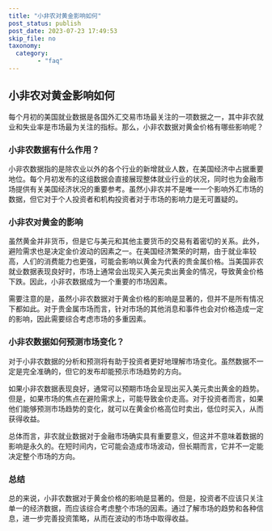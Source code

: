```yaml
---
title: "小非农对黄金影响如何"
post_status: publish
post_date: 2023-07-23 17:49:53
skip_file: no
taxonomy:
  category:
        - "faq"
---
```


## 小非农对黄金影响如何

每个月初的美国就业数据是各国外汇交易市场最关注的一项数据之一，其中非农就业和失业率是市场最为关注的指标。那么，小非农数据对黄金价格有哪些影响呢？

### 小非农数据有什么作用？

小非农数据指的是除农业以外的各个行业的新增就业人数，在美国经济中占据重要地位。每个月初发布的这组数据会直接展现整体就业行业的状况，同时也为金融市场提供有关美国经济状况的重要参考。虽然小非农并不是唯一一个影响外汇市场的数据，但它对于个人投资者和机构投资者对于市场的影响力是无可置疑的。

### 小非农对黄金的影响

虽然黄金并非货币，但是它与美元和其他主要货币的交易有着密切的关系。此外，避险需求也是决定金价波动的因素之一。在美国经济繁荣的时期，由于就业率较高，人们的消费能力也更强，可能会影响以黄金为代表的贵金属价格。当美国非农就业数据表现良好时，市场上通常会出现买入美元卖出黄金的情况，导致黄金价格下跌。因此，小非农数据成为一个重要的市场因素。

需要注意的是，虽然小非农数据对于黄金价格的影响是显著的，但并不是所有情况下都如此。对于贵金属市场而言，针对市场的其他消息和事件也会对价格造成一定的影响，因此需要综合考虑市场的多重因素。

### 小非农数据如何预测市场变化？

对于小非农数据的分析和预测将有助于投资者更好地理解市场变化。虽然数据不一定是完全准确的，但它的发布却能预示市场趋势的方向。

如果小非农数据表现良好，通常可以预期市场会呈现出买入美元卖出黄金的趋势。但是，如果市场的焦点在避险需求上，可能导致金价走高。对于投资者而言，如果他们能够预测市场趋势的变化，就可以在黄金价格高位时卖出，低位时买入，从而获得收益。

总体而言，非农就业数据对于金融市场确实具有重要意义，但这并不意味着数据的影响是永久的。在短时间内，它可能会造成市场波动，但长期而言，它并不一定能决定整个市场的方向。

### 总结

总的来说，小非农数据对于黄金价格的影响是显著的。但是，投资者不应该只关注单一的经济数据，而应该综合考虑整个市场的因素。通过了解市场的趋势和各种信息，进一步完善投资策略，从而在波动的市场中取得收益。
